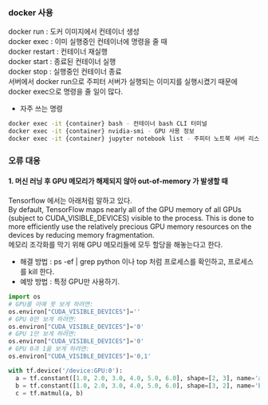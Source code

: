 ### docker 사용
docker run : 도커 이미지에서 컨테이너 생성  
docker exec : 이미 실행중인 컨테이너에 명령을 줄 때  
docker restart : 컨테이너 재실행  
docker start : 종료된 컨테이너 실행  
docker stop : 실행중인 컨테이너 종료  
서버에서 docker run으로 주피터 서버가 실행되는 이미지를 실행시켰기 때문에 docker exec으로 명령을 줄 일이 많다.  
- 자주 쓰는 명령
```bash
docker exec -it {container} bash - 컨테이너 bash CLI 터미널 
docker exec -it {container} nvidia-smi - GPU 사용 정보
docker exec -it {container} jupyter notebook list - 주피터 노트북 서버 리스트, 토큰 확인
```
### 오류 대응
#### 1. 머신 러닝 후 GPU 메모리가 해제되지 않아 out-of-memory 가 발생할 때
Tensorflow 에서는 아래처럼 말하고 있다.  
By default, TensorFlow maps nearly all of the GPU memory of all GPUs (subject to CUDA_VISIBLE_DEVICES) visible to the process. This is done to more efficiently use the relatively precious GPU memory resources on the devices by reducing memory fragmentation.  
메모리 조각화를 막기 위해 GPU 메모리들에 모두 할당을 해놓는다고 한다.  
- 해결 방법 : ps -ef | grep python 이나 top 처럼 프로세스를 확인하고, 프로세스를 kill 한다.
- 예방 방법 : 특정 GPU만 사용하기.
```python
import os 
# GPU를 아예 못 보게 하려면: 
os.environ["CUDA_VISIBLE_DEVICES"]='' 
# GPU 0만 보게 하려면:
os.environ["CUDA_VISIBLE_DEVICES"]='0' 
# GPU 1만 보게 하려면:
os.environ["CUDA_VISIBLE_DEVICES"]='0'
# GPU 0과 1을 보게 하려면:
os.environ["CUDA_VISIBLE_DEVICES"]='0,1'
```
```python
with tf.device('/device:GPU:0'):
  a = tf.constant([1.0, 2.0, 3.0, 4.0, 5.0, 6.0], shape=[2, 3], name='a')
  b = tf.constant([1.0, 2.0, 3.0, 4.0, 5.0, 6.0], shape=[3, 2], name='b')
  c = tf.matmul(a, b)
```
